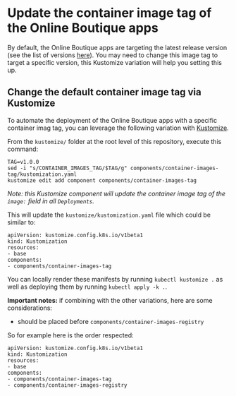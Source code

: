 # Update the container image tag of the Online Boutique apps

By default, the Online Boutique apps are targeting the latest release version (see the list of versions [here](https://github.com/GoogleCloudPlatform/microservices-demo/releases)). You may need to change this image tag to target a specific version, this Kustomize variation will help you setting this up.

## Change the default container image tag via Kustomize

To automate the deployment of the Online Boutique apps with a specific container imag tag, you can leverage the following variation with [Kustomize](../..).

From the `kustomize/` folder at the root level of this repository, execute this command:
```
TAG=v1.0.0
sed -i "s/CONTAINER_IMAGES_TAG/$TAG/g" components/container-images-tag/kustomization.yaml
kustomize edit add component components/container-images-tag
```
_Note: this Kustomize component will update the container image tag of the `image:` field in all `Deployments`._

This will update the `kustomize/kustomization.yaml` file which could be similar to:
```
apiVersion: kustomize.config.k8s.io/v1beta1
kind: Kustomization
resources:
- base
components:
- components/container-images-tag
```

You can locally render these manifests by running `kubectl kustomize .` as well as deploying them by running `kubectl apply -k .`.

**Important notes:** if combining with the other variations, here are some considerations:
- should be placed before `components/container-images-registry`

So for example here is the order respected:
```
apiVersion: kustomize.config.k8s.io/v1beta1
kind: Kustomization
resources:
- base
components:
- components/container-images-tag
- components/container-images-registry
```